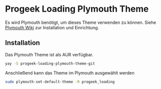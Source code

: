 # Progeek Loading Plymouth Theme

Es wird Plymouth benötigt, um dieses Theme verwenden zu können. Siehe [Plymouth Wiki](https://wiki.archlinux.org/title/plymouth) zur Installation und Einrichtung.

## Installation
Das Plymouth Theme ist als AUR verfügbar.

```bash
yay -S progeek-loading-plymouth-theme-git
```

Anschließend kann das Theme im Plymouth ausgewählt werden

```bash
sudo plymouth-set-default-theme -R progeek_loading
```
